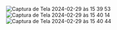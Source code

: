 ![Captura de Tela 2024-02-29 às 15 39 53](https://github.com/thalitaasuzy/pdm-2/assets/112733274/f94a61c3-2bec-48b2-8312-0f00e76509fe)
![Captura de Tela 2024-02-29 às 15 40 14](https://github.com/thalitaasuzy/pdm-2/assets/112733274/3ab75c92-224c-4e52-8ebc-a0fdad06040e)
![Captura de Tela 2024-02-29 às 15 40 44](https://github.com/thalitaasuzy/pdm-2/assets/112733274/1ae2bed3-d90a-4aae-8385-4f55fd41713c)
